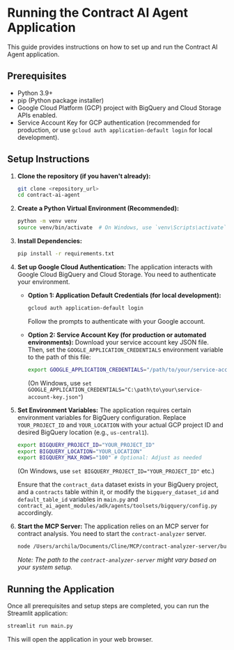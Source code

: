 # Running the Contract AI Agent Application

This guide provides instructions on how to set up and run the Contract AI Agent application.

## Prerequisites

*   Python 3.9+
*   pip (Python package installer)
*   Google Cloud Platform (GCP) project with BigQuery and Cloud Storage APIs enabled.
*   Service Account Key for GCP authentication (recommended for production, or use `gcloud auth application-default login` for local development).

## Setup Instructions

1.  **Clone the repository (if you haven't already):**
    ```bash
    git clone <repository_url>
    cd contract-ai-agent
    ```

2.  **Create a Python Virtual Environment (Recommended):**
    ```bash
    python -m venv venv
    source venv/bin/activate  # On Windows, use `venv\Scripts\activate`
    ```

3.  **Install Dependencies:**
    ```bash
    pip install -r requirements.txt
    ```

4.  **Set up Google Cloud Authentication:**
    The application interacts with Google Cloud BigQuery and Cloud Storage. You need to authenticate your environment.

    *   **Option 1: Application Default Credentials (for local development):**
        ```bash
        gcloud auth application-default login
        ```
        Follow the prompts to authenticate with your Google account.

    *   **Option 2: Service Account Key (for production or automated environments):**
        Download your service account key JSON file. Then, set the `GOOGLE_APPLICATION_CREDENTIALS` environment variable to the path of this file:
        ```bash
        export GOOGLE_APPLICATION_CREDENTIALS="/path/to/your/service-account-key.json"
        ```
        (On Windows, use `set GOOGLE_APPLICATION_CREDENTIALS="C:\path\to\your\service-account-key.json"`)

5.  **Set Environment Variables:**
    The application requires certain environment variables for BigQuery configuration. Replace `YOUR_PROJECT_ID` and `YOUR_LOCATION` with your actual GCP project ID and desired BigQuery location (e.g., `us-central1`).

    ```bash
    export BIGQUERY_PROJECT_ID="YOUR_PROJECT_ID"
    export BIGQUERY_LOCATION="YOUR_LOCATION"
    export BIGQUERY_MAX_ROWS="100" # Optional: Adjust as needed
    ```
    (On Windows, use `set BIGQUERY_PROJECT_ID="YOUR_PROJECT_ID"` etc.)

    Ensure that the `contract_data` dataset exists in your BigQuery project, and a `contracts` table within it, or modify the `bigquery_dataset_id` and `default_table_id` variables in `main.py` and `contract_ai_agent_modules/adk/agents/toolsets/bigquery/config.py` accordingly.

6.  **Start the MCP Server:**
    The application relies on an MCP server for contract analysis. You need to start the `contract-analyzer` server.
    ```bash
    node /Users/archila/Documents/Cline/MCP/contract-analyzer-server/build/index.js
    ```
    *Note: The path to the `contract-analyzer-server` might vary based on your system setup.*

## Running the Application

Once all prerequisites and setup steps are completed, you can run the Streamlit application:

```bash
streamlit run main.py
```

This will open the application in your web browser.